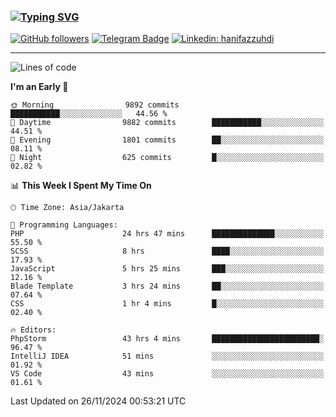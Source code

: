 ### [![Typing SVG](https://readme-typing-svg.herokuapp.com?font=lato&size=22&lines=Hi+There+👋)](https://git.io/typing-svg) 

[![GitHub followers](https://img.shields.io/github/followers/hanifazzuhdi?label=Follow&style=social)](https://github.com/hanifazzuhdi/?tab=follow) 
[![Telegram Badge](https://img.shields.io/badge/-hanif0198-blue?style=social&logo=telegram&link=https://www.t.me/hanif0198/)](https://www.t.me/hanif0198/) 
[![Linkedin: hanifazzuhdi](https://img.shields.io/badge/-hanifazzuhdi-blue?style=flat-square&logo=Linkedin&logoColor=white&link=https://www.linkedin.com/in/hanif-az-zuhdi-69688019b/)](https://www.linkedin.com/in/hanif-az-zuhdi-69688019b/) 

<hr/>

<!--START_SECTION:waka-->
![Lines of code](https://img.shields.io/badge/From%20Hello%20World%20I%27ve%20Written-74.0%20million%20lines%20of%20code-blue)

**I'm an Early 🐤** 

```text
🌞 Morning                9892 commits        ███████████░░░░░░░░░░░░░░   44.56 % 
🌆 Daytime                9882 commits        ███████████░░░░░░░░░░░░░░   44.51 % 
🌃 Evening                1801 commits        ██░░░░░░░░░░░░░░░░░░░░░░░   08.11 % 
🌙 Night                  625 commits         █░░░░░░░░░░░░░░░░░░░░░░░░   02.82 % 
```


📊 **This Week I Spent My Time On** 

```text
🕑︎ Time Zone: Asia/Jakarta

💬 Programming Languages: 
PHP                      24 hrs 47 mins      ██████████████░░░░░░░░░░░   55.50 % 
SCSS                     8 hrs               ████░░░░░░░░░░░░░░░░░░░░░   17.93 % 
JavaScript               5 hrs 25 mins       ███░░░░░░░░░░░░░░░░░░░░░░   12.16 % 
Blade Template           3 hrs 24 mins       ██░░░░░░░░░░░░░░░░░░░░░░░   07.64 % 
CSS                      1 hr 4 mins         █░░░░░░░░░░░░░░░░░░░░░░░░   02.40 % 

🔥 Editors: 
PhpStorm                 43 hrs 4 mins       ████████████████████████░   96.47 % 
IntelliJ IDEA            51 mins             ░░░░░░░░░░░░░░░░░░░░░░░░░   01.92 % 
VS Code                  43 mins             ░░░░░░░░░░░░░░░░░░░░░░░░░   01.61 % 
```


 Last Updated on 26/11/2024 00:53:21 UTC
<!--END_SECTION:waka-->

